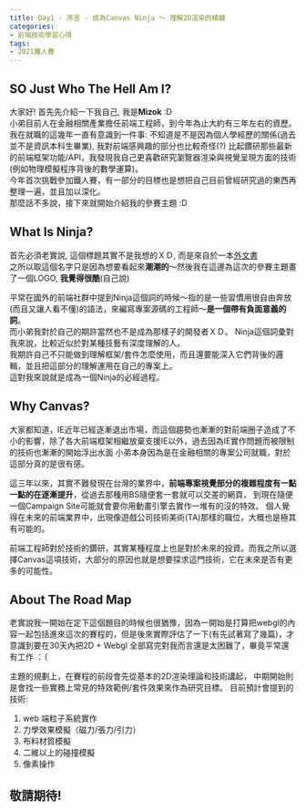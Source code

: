 ```yaml
---
title: Day1 - 序言 - 成為Canvas Ninja ～ 理解2D渲染的精髓
categories: 
- 前端技術學習心得
tags:
- 2021鐵人賽
---
```


## SO Just Who The Hell Am I?

大家好! 首先先介紹一下我自己, 我是**Mizok** :D  
小弟目前人在金融相關產業擔任前端工程師，到今年為止大約有三年左右的資歷。  
我在就職的這幾年一直有意識到一件事: 不知道是不是因為個人學經歷的關係(過去並不是資訊本科生畢業), 我對前端感興趣的部分也比較奇怪(?)
比起鑽研那些最新的前端框架功能/API，我發現我自己更喜歡研究瀏覽器渲染與視覺呈現方面的技術(例如物理模擬程序背後的數學運算)。  
今年首次挑戰參加鐵人賽，有一部分的目標也是想把自己目前曾經研究過的東西再整理一遍，並且加以深化。  
那麼話不多說，接下來就開始介紹我的參賽主題 :D


## What Is Ninja?

首先必須老實說, 這個標題其實不是我想的ＸＤ, 而是來自於一本[外文書](https://www.amazon.com/HTML5-Canvas-Ninja-Kirupa-Chinnathambi/dp/1523978090)  
之所以取這個名字只是因為想要看起來**潮潮的**～然後我在這邊為這次的參賽主題畫了一個LOGO, **我覺得很酷**(自己說)


平常在國外的前端社群中提到Ninja這個詞的時候～指的是一些習慣用很自由奔放(而且又讓人看不懂)的語法，來編寫專案源碼的工程師～**是一個帶有負面意義的詞**。  
而小弟我對於自己的期許當然也不是成為那樣子的開發者ＸＤ。
Ninja這個詞彙對我來說，比較近似於對某種技藝有深度理解的人。  
我期許自己不只能做到理解框架/套件怎麼使用，而且還要能深入它們背後的邏輯，並且把這部分的理解運用在自己的專案上。  
這對我來說就是成為一個Ninja的必經過程。

## Why Canvas?

大家都知道，IE近年已經逐漸退出市場，而這個趨勢也漸漸的對前端圈子造成了不小的影響，除了各大前端框架相繼放棄支援IE以外，過去因為IE實作問題而被限制的技術也漸漸的開始浮出水面
小弟本身因為是在金融相關的專案公司就職，對於這部分真的是很有感。 

這三年以來，其實不難發現在台灣的業界中，**前端專案視覺部分的複雜程度有一點一點的在逐漸提升**，從過去那種用BS隨便套一套就可以交差的網頁， 到現在隨便一個Campaign Site可能就會要你用動畫引擎去實作一堆有的沒的特效。
個人覺得在未來的前端業界中，出現像遊戲公司技術美術(TA)那樣的職位，大概也是極其有可能的。  

前端工程師對於技術的鑽研，其實某種程度上也是對於未來的投資。而我之所以選擇Canvas這項技術，大部分的原因也就是想要探求這門技術，它在未來是否有更多的可能性。

## About The Road Map

老實說我一開始在定下這個題目的時候也很猶豫，因為一開始是打算把webgl的內容一起包括進來這次的賽程的，但是後來實際評估了一下(有先試著寫了幾篇)，才意識到要在30天內把2D + Webgl 全部寫完對我而言還是太困難了，畢竟平常還有工作 ：（

主題的規劃上，在賽程的前段會先從基本的2D渲染理論和技術講起，
中期開始則是會找一些實務上常見的特效範例/套件效果來作為研究目標。
目前預計會提到的技術:
  1. web 端粒子系統實作
  2. 力學效果模擬（磁力/張力/引力）
  3. 布料材質模擬
  4. 二維以上的碰撞模擬
  5. 像素操作  

## 敬請期待!